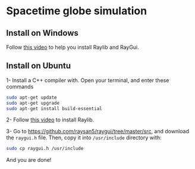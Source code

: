 # Spacetime globe simulation

## Install on Windows

Follow [this video](https://www.youtube.com/watch?v=c7FAQYImXMk) to help you install Raylib and RayGui.

## Install on Ubuntu

1- Install a C++ compiler with. Open your terminal, and enter these commands
```bash
sudo apt-get update
sudo apt-get upgrade
sudo apt-get install build-essential
```

2- Follow [this video](https://www.youtube.com/watch?v=UExZAEG4CF4) to install Raylib.

3- Go to https://github.com/raysan5/raygui/tree/master/src, and download the `raygui.h` file. Then, copy it into `/usr/include` directory with:
```bash
sudo cp raygui.h /usr/include
```

And you are done!